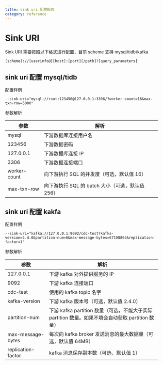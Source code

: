 ```yaml
---
title: sink uri 配置规则
category: reference
---
```


# Sink URI

Sink URI 需要按照以下格式进行配置，目前 scheme 支持 mysql/tidb/kafka

```
[scheme]://[userinfo@][host]:[port][/path]?[query_parameters]
```

## sink uri 配置 mysql/tidb

配置样例

```
--sink-uri="mysql://root:123456@127.0.0.1:3306/?worker-count=16&max-txn-row=5000"
```

参数解析

| 参数         | 解析                                             |
| ------------ | ------------------------------------------------ |
| mysql        | 下游数据库连接用户名                             |
| 123456       | 下游数据密码                                     |
| 127.0.0.1    | 下游数据库连接 IP                                |
| 3306         | 下游数据连接端口                                 |
| worker-count | 向下游执行 SQL 的并发度（可选，默认值 16）       |
| max-txn-row  | 向下游执行 SQL 的 batch 大小（可选，默认值 256） |

## sink uri 配置 kakfa

配置样例

```
--sink-uri="kafka://127.0.0.1:9092/cdc-test?kafka-version=2.4.0&partition-num=6&max-message-bytes=67108864&replication-factor=1"
```

参数解析

| 参数               | 解析                                                         |
| ------------------ | ------------------------------------------------------------ |
| 127.0.0.1          | 下游 kafka 对外提供服务的 IP                                 |
| 9092               | 下游 kafka 连接端口                                          |
| cdc-test           | 使用的 kafka topic 名字                                      |
| kafka-version      | 下游 kafka 版本号（可选，默认值 2.4.0）                      |
| partition-num      | 下游 kafka partition 数量（可选，不能大于实际 partition 数量。如果不填会自动获取 partition 数量） |
| max-message-bytes  | 每次向 kafka broker 发送消息的最大数据量（可选，默认值 64MB） |
| replication-factor | kafka 消息保存副本数（可选，默认值 1）                       |
